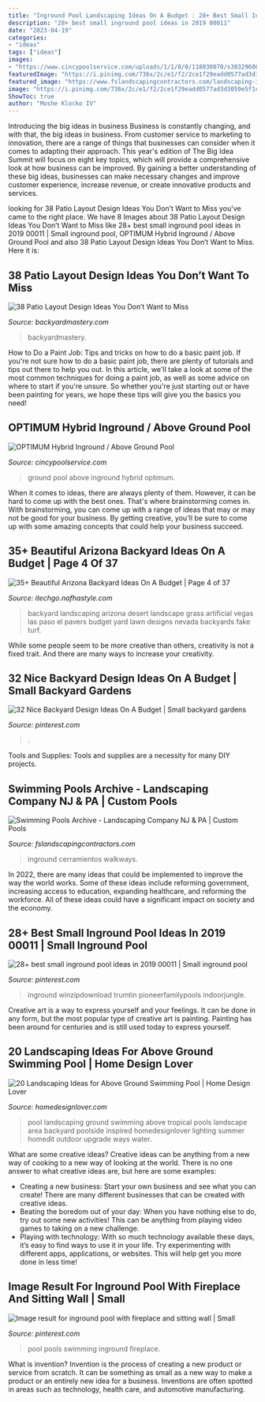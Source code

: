 ```yaml
---
title: "Inground Pool Landscaping Ideas On A Budget : 28+ Best Small Inground Pool Ideas In 2019 00011"
description: "28+ best small inground pool ideas in 2019 00011"
date: "2023-04-19"
categories:
- "ideas"
tags: ["ideas"]
images:
- "https://www.cincypoolservice.com/uploads/1/1/8/0/118030070/s303296003940463625_p6_i16_w563.jpeg"
featuredImage: "https://i.pinimg.com/736x/2c/e1/f2/2ce1f29eadd0577ad3d3059e5f1c5220.jpg"
featured_image: "https://www.fslandscapingcontractors.com/landscaping-information/wp-content/uploads/2013/05/Pool-Fence.jpg"
image: "https://i.pinimg.com/736x/2c/e1/f2/2ce1f29eadd0577ad3d3059e5f1c5220.jpg"
ShowToc: true
author: "Moshe Klocko IV"
---
```



Introducing the big ideas in business
Business is constantly changing, and with that, the big ideas in business. From customer service to marketing to innovation, there are a range of things that businesses can consider when it comes to adapting their approach. 
This year's edition of The Big Idea Summit will focus on eight key topics, which will provide a comprehensive look at how business can be improved. By gaining a better understanding of these big ideas, businesses can make necessary changes and improve customer experience, increase revenue, or create innovative products and services.

	

		
looking for 38 Patio Layout Design Ideas You Don’t Want to Miss you've came to the right place. We have 8 Images about 38 Patio Layout Design Ideas You Don’t Want to Miss like 28+ best small inground pool ideas in 2019 00011 | Small inground pool, OPTIMUM Hybrid Inground / Above Ground Pool and also 38 Patio Layout Design Ideas You Don’t Want to Miss. Here it is:
		
    
## 38 Patio Layout Design Ideas You Don’t Want To Miss

<img loading=lazy src="http://backyardmastery.com/wp-content/uploads/2017/05/1-patio-layout-design-ideas.jpg" onerror="this.onerror=null;this.src='https://tse1.mm.bing.net/th?id=OIP.0s28DLBz0f4BYufKV3OzZQHaI9&amp;pid=15.1';" alt="38 Patio Layout Design Ideas You Don’t Want to Miss">

_Source: backyardmastery.com_

>backyardmastery. 

	

How to Do a Paint Job: Tips and tricks on how to do a basic paint job.
If you're not sure how to do a basic paint job, there are plenty of tutorials and tips out there to help you out. In this article, we'll take a look at some of the most common techniques for doing a paint job, as well as some advice on where to start if you're unsure. So whether you're just starting out or have been painting for years, we hope these tips will give you the basics you need!

    
## OPTIMUM Hybrid Inground / Above Ground Pool

<img loading=lazy src="https://www.cincypoolservice.com/uploads/1/1/8/0/118030070/s303296003940463625_p6_i16_w563.jpeg" onerror="this.onerror=null;this.src='https://tse2.mm.bing.net/th?id=OIP.0e59QGSl9DhtvNvhiFP0TQHaGE&amp;pid=15.1';" alt="OPTIMUM Hybrid Inground / Above Ground Pool">

_Source: cincypoolservice.com_

>ground pool above inground hybrid optimum. 

	

When it comes to ideas, there are always plenty of them. However, it can be hard to come up with the best ones. That's where brainstorming comes in. With brainstorming, you can come up with a range of ideas that may or may not be good for your business. By getting creative, you'll be sure to come up with some amazing concepts that could help your business succeed.

    
## 35+ Beautiful Arizona Backyard Ideas On A Budget | Page 4 Of 37

<img loading=lazy src="http://itechgo.com/wp-content/uploads/2018/04/Beautiful-Arizona-Backyard-Ideas-On-A-Budget-31.jpg" onerror="this.onerror=null;this.src='https://tse3.mm.bing.net/th?id=OIP.9HU8V2IQpBkME8ePYF0DzAHaFj&amp;pid=15.1';" alt="35+ Beautiful Arizona Backyard Ideas On A Budget | Page 4 of 37">

_Source: itechgo.nafhastyle.com_

>backyard landscaping arizona desert landscape grass artificial vegas las paso el pavers budget yard lawn designs nevada backyards fake turf. 

	

While some people seem to be more creative than others, creativity is not a fixed trait. And there are many ways to increase your creativity.

    
## 32 Nice Backyard Design Ideas On A Budget | Small Backyard Gardens

<img loading=lazy src="https://i.pinimg.com/736x/a0/95/65/a09565c7979b3360477407d9c7326f9b.jpg" onerror="this.onerror=null;this.src='https://tse1.mm.bing.net/th?id=OIP.nV780_jKezry0LXE1bJb5wHaLI&amp;pid=15.1';" alt="32 Nice Backyard Design Ideas On A Budget | Small backyard gardens">

_Source: pinterest.com_

>. 

	

Tools and Supplies:
Tools and supplies are a necessity for many DIY projects.

    
## Swimming Pools Archive - Landscaping Company NJ &amp; PA | Custom Pools

<img loading=lazy src="https://www.fslandscapingcontractors.com/landscaping-information/wp-content/uploads/2013/05/Pool-Fence.jpg" onerror="this.onerror=null;this.src='https://tse1.mm.bing.net/th?id=OIP.lv5aXjgu6Gu3k9mxxIIEVAHaFj&amp;pid=15.1';" alt="Swimming Pools Archive - Landscaping Company NJ &amp; PA | Custom Pools">

_Source: fslandscapingcontractors.com_

>inground cerramientos walkways. 

	

In 2022, there are many ideas that could be implemented to improve the way the world works. Some of these ideas include reforming government, increasing access to education, expanding healthcare, and reforming the workforce. All of these ideas could have a significant impact on society and the economy.

    
## 28+ Best Small Inground Pool Ideas In 2019 00011 | Small Inground Pool

<img loading=lazy src="https://i.pinimg.com/736x/2c/e1/f2/2ce1f29eadd0577ad3d3059e5f1c5220.jpg" onerror="this.onerror=null;this.src='https://tse2.mm.bing.net/th?id=OIP.6j6YBEKiJQLWA6c9vJHLPwHaK-&amp;pid=15.1';" alt="28+ best small inground pool ideas in 2019 00011 | Small inground pool">

_Source: pinterest.com_

>inground winzipdownload trumtin pioneerfamilypools indoorjungle. 

	

Creative art is a way to express yourself and your feelings. It can be done in any form, but the most popular type of creative art is painting. Painting has been around for centuries and is still used today to express yourself.

    
## 20 Landscaping Ideas For Above Ground Swimming Pool | Home Design Lover

<img loading=lazy src="https://homedesignlover.com/wp-content/uploads/2015/08/1-tropical-inspired.jpg" onerror="this.onerror=null;this.src='https://tse2.mm.bing.net/th?id=OIP.j0N3C8bAvceIb7cTFJ_ncAHaE9&amp;pid=15.1';" alt="20 Landscaping Ideas for Above Ground Swimming Pool | Home Design Lover">

_Source: homedesignlover.com_

>pool landscaping ground swimming above tropical pools landscape area backyard poolside inspired homedesignlover lighting summer homedit outdoor upgrade ways water. 

	

What are some creative ideas?
Creative ideas can be anything from a new way of cooking to a new way of looking at the world. There is no one answer to what creative ideas are, but here are some examples: 
- Creating a new business: Start your own business and see what you can create! There are many different businesses that can be created with creative ideas.
- Beating the boredom out of your day: When you have nothing else to do, try out some new activities! This can be anything from playing video games to taking on a new challenge.
- Playing with technology: With so much technology available these days, it’s easy to find ways to use it in your life. Try experimenting with different apps, applications, or websites. This will help get you more done in less time!

    
## Image Result For Inground Pool With Fireplace And Sitting Wall | Small

<img loading=lazy src="https://i.pinimg.com/736x/2b/43/ce/2b43ce63ab919712797b50fbcad50478.jpg" onerror="this.onerror=null;this.src='https://tse2.mm.bing.net/th?id=OIP.u4qdBdkSBc5o1MkOQx6KlQHaF5&amp;pid=15.1';" alt="Image result for inground pool with fireplace and sitting wall | Small">

_Source: pinterest.com_

>pool pools swimming inground fireplace. 

	

What is invention?
Invention is the process of creating a new product or service from scratch. It can be something as small as a new way to make a product or an entirely new idea for a business. Inventions are often spotted in areas such as technology, health care, and automotive manufacturing.

